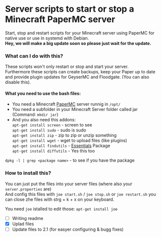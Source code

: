 # Server scripts to start or stop a Minecraft PaperMC server
Start, stop and restart scripts for your Minecraft server using PaperMC for native use or use in systemd with Debian.  
**Hey, we will make a big update soon so please just wait for the update.**
### What can I do with this?
These scripts won't only restart or stop and start your server.  
Furthermore these scripts can create backups, keep your Paper up to date and provide plugin updates for GeyserMC and Floodgate. (You can also disable this).
#### What you need to use the bash files:
- You need a Minecraft [PaperMC](https://papermc.io) server runnig in `/opt/`
- You need a subfolder in your Minecraft Server folder called jar (Command: `mkdir jar`)
- And you also need this addons:  
`apt-get install screen` - screen to see  
`apt-get install sudo` - sudo is sudo  
`apt-get install zip` - zip to zip or unzip something  
`apt-get install wget` - wget to upload files (like plugins)  
`apt-get install findutils` - [Essentials](https://wiki.ubuntuusers.de/xargs/) Package  
`apt-get install diffutils` - Yes this too  
  
`dpkg -l | grep <package name>` - to see if you have the package  

### How to install this?
You can just put the files into your server files (where also your `server.properties` are)  
And config this files with `joe start.sh` / `joe stop.sh` or `joe restart.sh` you can close zhe files with strg + k + x on your keyboard.  
  
You need `joe` istalled to edit those: `apt-get install joe`  
  
  
- [ ] Writing readme
- [X] Uplad files
- [ ] Update files to 2.1 (for easyer configuring & bugg fixes)

